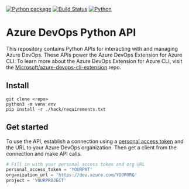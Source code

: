 [![Python package](https://github.com/microsoft/azure-devops-python-api/workflows/Python%20package/badge.svg)](https://github.com/microsoft/azure-devops-python-api/actions)
[![Build Status](https://dev.azure.com/mseng/vsts-cli/_apis/build/status/vsts-python-api?branchName=dev)](https://dev.azure.com/mseng/vsts-cli/_build/latest?definitionId=5904&branchName=dev)
[![Python](https://img.shields.io/pypi/pyversions/azure-devops.svg)](https://pypi.python.org/pypi/azure-devops)

# Azure DevOps Python API

This repository contains Python APIs for interacting with and managing Azure DevOps. These APIs power the Azure DevOps Extension for Azure CLI. To learn more about the Azure DevOps Extension for Azure CLI, visit the [Microsoft/azure-devops-cli-extension](https://github.com/Microsoft/azure-devops-cli-extension) repo.

## Install 

```
git clone <repo>
python3 -m venv env
pip install -r ./hack/requirements.txt
```

## Get started


To use the API, establish a connection using a [personal access token](https://docs.microsoft.com/azure/devops/organizations/accounts/use-personal-access-tokens-to-authenticate?view=vsts) and the URL to your Azure DevOps organization. Then get a client from the connection and make API calls.

```python
# Fill in with your personal access token and org URL
personal_access_token = 'YOURPAT'
organization_url = 'https://dev.azure.com/YOURORG'
project = 'YOURPROJECT'
```